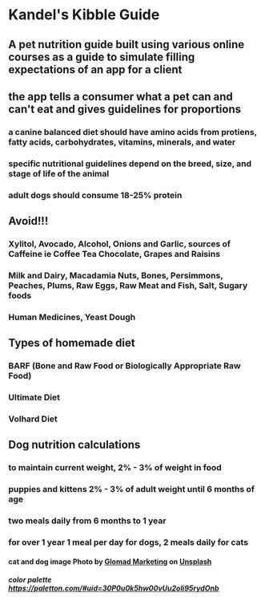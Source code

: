# Kandel's Kibble Guide

## A pet nutrition guide built using various online courses as a guide to simulate filling expectations of an app for a client

## the app tells a consumer what a pet can and can't eat and gives guidelines for proportions

### a canine balanced diet should have amino acids from protiens, fatty acids, carbohydrates, vitamins, minerals, and water

### specific nutritional guidelines depend on the breed, size, and stage of life of the animal

### adult dogs should consume 18-25% protein


## Avoid!!!

### Xylitol, Avocado, Alcohol, Onions and Garlic, sources of Caffeine ie Coffee Tea Chocolate, Grapes and Raisins

### Milk and Dairy, Macadamia Nuts, Bones, Persimmons, Peaches, Plums, Raw Eggs, Raw Meat and Fish, Salt, Sugary foods

### Human Medicines, Yeast Dough


## Types of homemade diet

### BARF (Bone and Raw Food or Biologically Appropriate Raw Food)

### Ultimate Diet

### Volhard Diet

## Dog nutrition calculations

### to maintain current weight, 2% - 3% of weight in food

### puppies and kittens 2% - 3% of adult weight until 6 months of age

### two meals daily from 6 months to 1 year

### for over 1 year 1 meal per day for dogs, 2 meals daily for cats

#### cat and dog image <span>Photo by <a href="https://unsplash.com/@glomadmarketing?utm_source=unsplash&amp;utm_medium=referral&amp;utm_content=creditCopyText">Glomad Marketing</a> on <a href="https://unsplash.com/s/photos/dog-and-cat?utm_source=unsplash&amp;utm_medium=referral&amp;utm_content=creditCopyText">Unsplash</a></span>

##### color palette https://paletton.com/#uid=30P0u0k5hw00vUu2oIi95rydOnb
